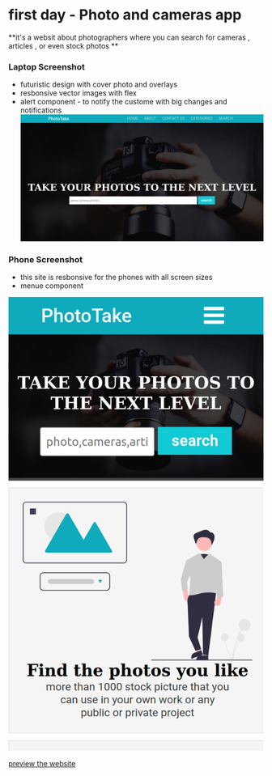 
# first day - Photo and cameras app 
**it's a websit about photographers where you can search for cameras , articles , or even stock photos **

### Laptop Screenshot
- futuristic design with cover photo and overlays
- resbonsive vector images with flex
- alert component - to notify the custome with big changes and notifications 
![alt text](https://github.com/losefor/7days7websites-challenge/blob/master/day-1/files/laptop.png?raw=true)

### Phone Screenshot
- this site is resbonsive for the phones with all screen sizes
- menue component

![alt text](https://github.com/losefor/7days7websites-challenge/blob/master/day-1/files/phone.png?raw=true)


[preview the website](https://losefor.github.io/7days7websites-challenge/day-1/index.html)